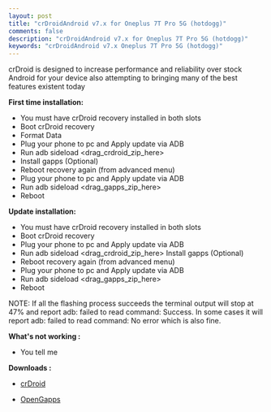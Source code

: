```yaml
---
layout: post
title: "crDroidAndroid v7.x for Oneplus 7T Pro 5G (hotdogg)"
comments: false
description: "crDroidAndroid v7.x for Oneplus 7T Pro 5G (hotdogg)"
keywords: "crDroidAndroid v7.x Oneplus 7T Pro 5G (hotdogg)"
---
```


crDroid is designed to increase performance and reliability over stock Android for your device also attempting to bringing many of the best features existent today

**First time installation:**

* You must have crDroid recovery installed in both slots
* Boot crDroid recovery
* Format Data
* Plug your phone to pc and Apply update via ADB
* Run adb sideload <drag_crdroid_zip_here>
* Install gapps (Optional)
* Reboot recovery again (from advanced menu)
* Plug your phone to pc and Apply update via ADB
* Run adb sideload <drag_gapps_zip_here>
* Reboot

**Update installation:**

* You must have crDroid recovery installed in both slots
* Boot crDroid recovery
* Plug your phone to pc and Apply update via ADB
* Run adb sideload <drag_crdroid_zip_here>
Install gapps (Optional)
* Reboot recovery again (from advanced menu)
* Plug your phone to pc and Apply update via ADB
* Run adb sideload <drag_gapps_zip_here>
* Reboot


NOTE: If all the flashing process succeeds the terminal output will stop at 47% and report adb: failed to read command: Success. In some cases it will report adb: failed to read command: No error which is also fine.

**What's not working :**

 * You tell me


**Downloads :**

 * [crDroid](https://crdroid.net/hotdogg)

 * [OpenGapps](https://opengapps.org/)
